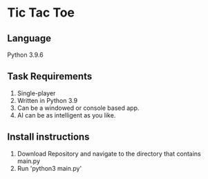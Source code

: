 # Tic Tac Toe

## Language
Python 3.9.6

## Task Requirements
1. Single-player
2. Written in Python 3.9
3. Can be a windowed or console based app.
4. AI can be as intelligent as you like.

## Install instructions
1. Download Repository and navigate to the directory that contains main.py
2. Run 'python3 main.py'